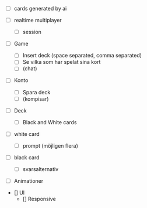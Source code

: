 - [ ] cards generated by ai

- [ ] realtime multiplayer
    - [ ] session

- [ ] Game
    - [ ] Insert deck (space separated, comma separated)
    - [ ] Se vilka som har spelat sina kort
    - [ ] (chat)

- [ ] Konto
    - [ ] Spara deck
    - [ ] (kompisar)

- [ ] Deck
    - [ ] Black and White cards

- [ ] white card
    - [ ] prompt (möjligen flera)

- [ ] black card
    - [ ] svarsalternativ 


- [ ] Animationer

- [] UI
    - [] Responsive

